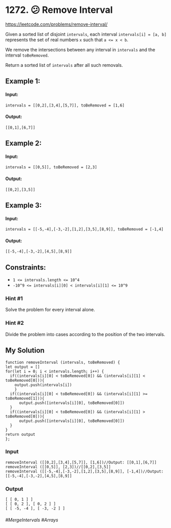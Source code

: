 # 1272. 😕 Remove Interval
https://leetcode.com/problems/remove-interval/

Given a sorted list of disjoint `intervals`, each interval `intervals[i] = [a, b]` represents the set of real numbers `x` such that `a <= x < b`.

We remove the intersections between any interval in `intervals` and the interval `toBeRemoved`.

Return a sorted list of `intervals` after all such removals.

 

## Example 1:
#### Input: 
`intervals = [[0,2],[3,4],[5,7]], toBeRemoved = [1,6]`
#### Output: 
`[[0,1],[6,7]]`
## Example 2:
#### Input: 
`intervals = [[0,5]], toBeRemoved = [2,3]`
#### Output: 
`[[0,2],[3,5]]`
## Example 3:
#### Input: 
`intervals = [[-5,-4],[-3,-2],[1,2],[3,5],[8,9]], toBeRemoved = [-1,4]`
#### Output: 
`[[-5,-4],[-3,-2],[4,5],[8,9]]`

## Constraints:

- `1 <= intervals.length <= 10^4`
- `-10^9 <= intervals[i][0] < intervals[i][1] <= 10^9`
### Hint #1  
Solve the problem for every interval alone.
### Hint #2  
Divide the problem into cases according to the position of the two intervals.

## My Solution
```
function removeInterval (intervals, toBeRemoved) {
let output = []
for(let i = 0; i < intervals.length; i++) {
  if((intervals[i][0] < toBeRemoved[0]) && (intervals[i][1] < toBeRemoved[0])){
    output.push(intervals[i])
    }
  if((intervals[i][0] < toBeRemoved[0]) && (intervals[i][1] >= toBeRemoved[1])){
      output.push([intervals[i][0], toBeRemoved[0]])
  } 
  if((intervals[i][0] < toBeRemoved[0]) && (intervals[i][1] > toBeRemoved[0])){
      output.push([intervals[i][0], toBeRemoved[0]])
  }
}
return output
};
```

### Input
```
removeInterval ([[0,2],[3,4],[5,7]], [1,6])//Output: [[0,1],[6,7]]
removeInterval ([[0,5]], [2,3])//[[0,2],[3,5]]
removeInterval ([[-5,-4],[-3,-2],[1,2],[3,5],[8,9]], [-1,4])//Output: [[-5,-4],[-3,-2],[4,5],[8,9]]
```

### Output
```
[ [ 0, 1 ] ]
[ [ 0, 2 ], [ 0, 2 ] ]
[ [ -5, -4 ], [ -3, -2 ] ]
```
###### #MergeIntervals #Arrays
